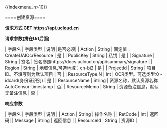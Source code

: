 {{indexmenu_n>10}}

====创建资源====

**请求方式 GET https://api.ucloud.cn**
  
**请求参数(拼在Url后面)**
	
| 字段名 | 字段类型 | 说明 |是否必须|
| Action | String | 固定值：CreateUAIOcrResource | 是 |
| PublicKey | String | 私钥 | 是 |
| Signature | String | 签名 | 签名参照https://docs.ucloud.cn/api/summary/signature |
| Region | String | 地域信息,可选地域：cn-bj2 | 是 |
| ProjectId | String | 项目ID。不填写则为默认项目 | 否 |
| ResourceType.N | Int | OCR类型。可选类型:0 - idcard(身份证识别) | 是 |
| ResourceName | String | 资源名称，默认资源名称AutoCensor-timestamp | 否| 
| ResourceMemo | String | 资源备注信息，默认无备注信息 | 否 |


**响应参数**
	
| 字段名 | 字段类型 | 说明 |
| Action | String | 操作名称 |
| RetCode | Int | 返回码|
| Message | String | 返回信息 |
| ResourceId | String | 资源ID |	